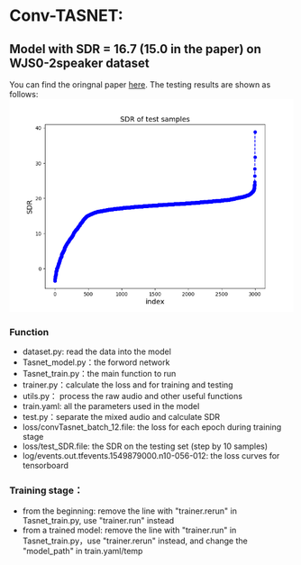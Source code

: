 # Conv-TASNET:
## Model with SDR = 16.7 (15.0 in the paper) on WJS0-2speaker dataset
You can find the oringnal paper [here](https://arxiv.org/abs/1809.07454). The testing results are shown as follows: ![SDR-11.7](SDR-16.7.png)
### Function
- dataset.py: read the data into the model 
- Tasnet_model.py：the forword network
- Tasnet_train.py：the main function to run
- trainer.py：calculate the loss and for training and testing
- utils.py： process the raw audio and other useful functions
- train.yaml: all the parameters used in the model
- test.py：separate the mixed audio and calculate SDR
- loss/convTasnet_batch_12.file: the loss for each epoch during training stage
- loss/test_SDR.file: the SDR on the testing set (step by 10 samples)
- log/events.out.tfevents.1549879000.n10-056-012: the loss curves for tensorboard
### Training stage：
- from the beginning: remove the line with "trainer.rerun" in Tasnet_train.py, use "trainer.run" instead
- from a trained model: remove the line with "trainer.run" in Tasnet_train.py，use "trainer.rerun" instead, and change the "model_path" in train.yaml/temp
